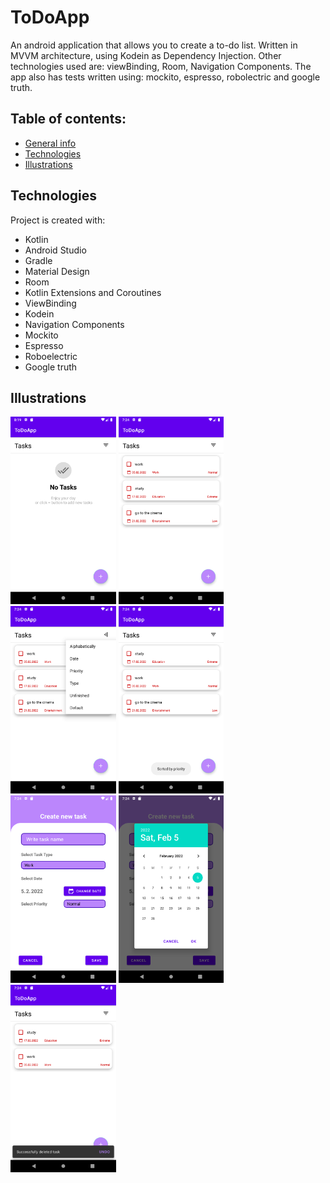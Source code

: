 # ToDoApp

An android application that allows you to create a to-do list. Written in MVVM architecture, using Kodein as Dependency Injection. Other technologies used are: viewBinding, Room, Navigation Components.
The app also has tests written using: mockito, espresso, robolectric and google truth.

## Table of contents:
* [General info](#general-info)
* [Technologies](#technologies)
* [Illustrations](#illustrations)


## Technologies
Project is created with:
* Kotlin
* Android Studio
* Gradle
* Material Design
* Room
* Kotlin Extensions and Coroutines 
* ViewBinding
* Kodein
* Navigation Components
* Mockito
* Espresso
* Roboelectric
* Google truth

## Illustrations
<p float="left">
 <img src="Illustrations/main_screen_no_tasks.png" height = "300">
 <img src="Illustrations/tasks_screen.png" height = "300">
 <img src="Illustrations/tasks_sorting.png" height = "300">
 <img src="Illustrations/sorting_toast.png" height = "300">
 <img src="Illustrations/create_new_task.png" height = "300">
 <img src="Illustrations/select_date.png" height = "300">
 <img src="Illustrations/undo_delete_task.png" height = "300">
</p>

